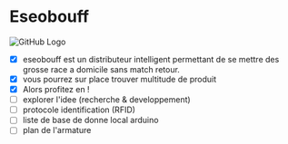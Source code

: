# Eseobouff
![GitHub Logo](http://www.letudiant.fr/static/uploads/plugoBrowser/ETU_ETU/OSP/ESEO_photo01-2016.gif)
- [x] eseobouff est un distributeur intelligent permettant de se mettre des grosse race a domicile sans match retour.
- [x] vous pourrez sur place trouver multitude de produit
- [x] Alors profitez en !
- [ ] explorer l'idee (recherche & developpement)
- [ ] protocole identification (RFID)
- [ ] liste de base de donne local arduino
- [ ] plan de l'armature

